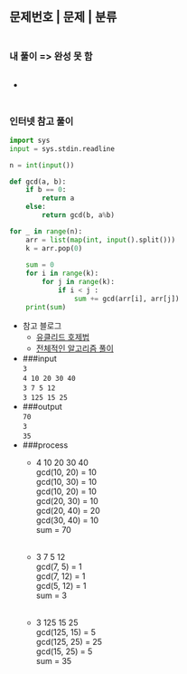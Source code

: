 ## 문제번호 | 문제 | 분류

### <br>내 풀이 => 완성 못 함
```python

```
+

### <br>인터넷 참고 풀이 
```python
import sys
input = sys.stdin.readline

n = int(input())

def gcd(a, b):
    if b == 0:
        return a
    else:
        return gcd(b, a%b)

for _ in range(n):
    arr = list(map(int, input().split()))
    k = arr.pop(0)
    
    sum = 0
    for i in range(k):
        for j in range(k):
            if i < j :
                sum += gcd(arr[i], arr[j])
    print(sum)
```
+ 참고 블로그
    - [유클리드 호제법](https://infinitt.tistory.com/232)
    - [전체적인 알고리즘 풀이](https://infinitt.tistory.com/234)
+ ###input<br>
  `3`     
  `4 10 20 30 40`     
  `3 7 5 12`     
  `3 125 15 25`     
+ ###output<br>
  `70`     
  `3`   
  `35`    
+ ###process<br>
  - 4 10 20 30 40    
    gcd(10, 20) = 10     
    gcd(10, 30) = 10   
    gcd(10, 20) = 10   
    gcd(20, 30) = 10   
    gcd(20, 40) = 20   
    gcd(30, 40) = 10    
    sum = 70   
    <br> 
    
  - 3 7 5 12    
    gcd(7, 5) = 1    
    gcd(7, 12) = 1    
    gcd(5, 12) = 1    
    sum = 3   
    <br>
    
  - 3 125 15 25     
    gcd(125, 15) = 5    
    gcd(125, 25) = 25     
    gcd(15, 25) = 5     
    sum = 35   